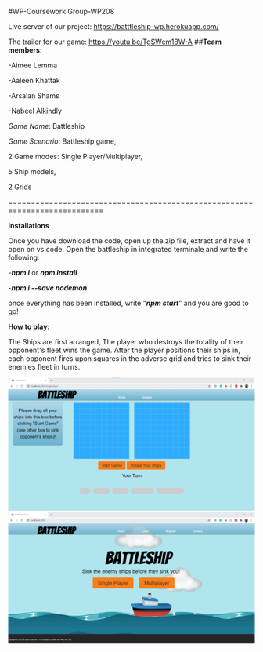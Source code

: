 #WP-Coursework Group-WP208

Live server of our project: https://batttleship-wp.herokuapp.com/

The trailer for our game: https://youtu.be/TgSWem18W-A
##**Team members**:

-Aimee Lemma

-Aaleen Khattak

-Arsalan Shams

-Nabeel Alkindly

*Game Name*: Battleship

*Game Scenario*: Battleship game,

2 Game modes: Single Player/Multiplayer,

5 Ship models,

2 Grids

===========================================================================


**Installations**

Once you have download the code, open up the zip file, extract and have it open on vs code. Open the battleship in integrated terminale and write the following:

-***npm i*** or ***npm install***

-***npm i --save nodemon***

once everything has been installed, write "***npm start***" and you are good to go!


**How to play:**

The Ships are first arranged, The player who destroys the totality of their opponent's fleet wins the game. After the player positions their ships in, each opponent
fires upon squares in the adverse grid and tries to sink their enemies fleet in turns.


![BattleshipHomepage](https://github.com/F28WP-Dubai-WP208/WP-Coursework/blob/master/Battleship/public/pics/BattleshipGame.png)
![BattleshipHomepage](https://github.com/F28WP-Dubai-WP208/WP-Coursework/blob/master/Battleship/public/pics/BattleshipHomepage.png)
